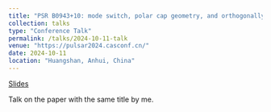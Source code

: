 ```yaml
---
title: "PSR B0943+10: mode switch, polar cap geometry, and orthogonally polarized radiation"
collection: talks
type: "Conference Talk"
permalink: /talks/2024-10-11-talk
venue: "https://pulsar2024.casconf.cn/"
date: 2024-10-11
location: "Huangshan, Anhui, China"
---
```


[Slides](http://academicpages.github.io/files/b0943_202410.pdf)

Talk on the paper with the same title by me.
